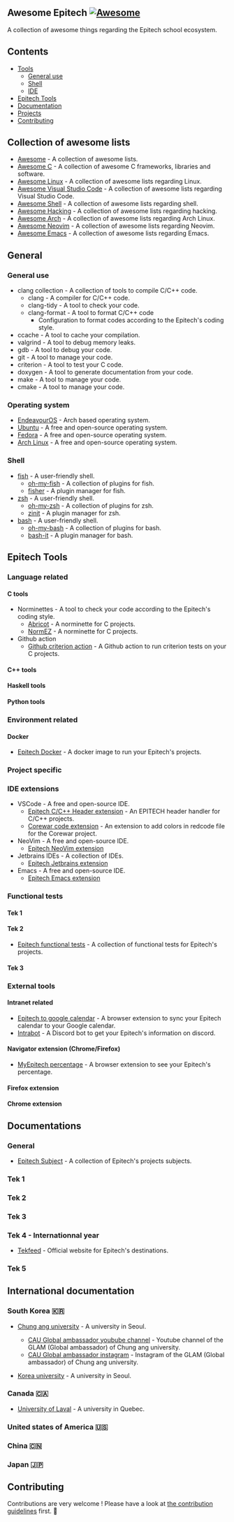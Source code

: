 ## **Awesome Epitech** [![Awesome](https://cdn.rawgit.com/sindresorhus/awesome/d7305f38d29fed78fa85652e3a63e154dd8e8829/media/badge.svg)](https://github.com/sindresorhus/awesome)

A collection of awesome things regarding the Epitech school ecosystem.

## Contents

- [Tools](#General-tools)
    - [General use](#general-use)
    - [Shell](#shell)
    - [IDE](#ide)
- [Epitech Tools]()
- [Documentation](#documentation)
- [Projects](#projects)
- [Contributing](#contributing)

## Collection of awesome lists

- [Awesome](https://github.com/sindresorhus/awesome) - A collection of awesome lists.
- [Awesome C](https://github.com/oz123/awesome-c) - A collection of awesome C frameworks, libraries and software.
- [Awesome Linux](https://github.com/inputsh/awesome-linux#readme) - A collection of awesome lists regarding Linux.
- [Awesome Visual Studio Code](https://github.com/viatsko/awesome-vscode#readme) - A collection of awesome lists regarding Visual Studio Code.
- [Awesome Shell](https://github.com/alebcay/awesome-shell#readme) - A collection of awesome lists regarding shell.
- [Awesome Hacking](https://github.com/Hack-with-Github/Awesome-Hacking) - A collection of awesome lists regarding hacking.
- [Awesome Arch](https://github.com/PandaFoss/Awesome-Arch#readme) - A collection of awesome lists regarding Arch Linux.
- [Awesome Neovim](https://github.com/rockerBOO/awesome-neovim#readme) - A collection of awesome lists regarding Neovim.
- [Awesome Emacs](https://github.com/emacs-tw/awesome-emacs#readme) - A collection of awesome lists regarding Emacs.

## General 

### General use

- clang collection - A collection of tools to compile C/C++ code.
    - clang - A compiler for C/C++ code.
    - clang-tidy - A tool to check your code.
    - clang-format - A tool to format C/C++ code
        - Configuration to format codes according to the Epitech's coding style.
- ccache - A tool to cache your compilation.
- valgrind - A tool to debug memory leaks.
- gdb - A tool to debug your code.
- git - A tool to manage your code.
- criterion - A tool to test your C code.
- doxygen - A tool to generate documentation from your code.
- make - A tool to manage your code.
- cmake - A tool to manage your code.


### Operating system

- [EndeavourOS](https://endeavouros.com/) - Arch based operating system.
- [Ubuntu](https://ubuntu.com/) - A free and open-source operating system.
- [Fedora](https://getfedora.org/) - A free and open-source operating system.
- [Arch Linux](https://archlinux.org/) - A free and open-source operating system.

### Shell

- [fish](https://fishshell.com/) - A user-friendly shell.
    - [oh-my-fish]() - A collection of plugins for fish.
    - [fisher]() - A plugin manager for fish.
- [zsh]() - A user-friendly shell.
    - [oh-my-zsh]() - A collection of plugins for zsh.
    - [zinit]() - A plugin manager for zsh.
- [bash]() - A user-friendly shell.
    - [oh-my-bash]() - A collection of plugins for bash.
    - [bash-it]() - A plugin manager for bash.


## Epitech Tools
### Language related

#### C tools
- Norminettes - A tool to check your code according to the Epitech's coding style.
    - [Abricot](https://github.com/Just1truc/Abricot-Norminette) - A norminette for C projects.
     - [NormEZ](https://github.com/ronanboiteau/NormEZ) - A norminette for C projects.
- Github action
    - [Github criterion action](https://github.com/MaximePremont/EpitechCriterionActions) - A Github action to run criterion tests on your C projects.

#### C++ tools

#### Haskell tools

#### Python tools


### Environment related

#### Docker

- [Epitech Docker](https://hub.docker.com/r/epitechcontent/epitest-docker) - A docker image to run your Epitech's projects.



### Project specific

### IDE extensions

- VSCode - A free and open-source IDE.
    - [Epitech C/C++ Header extension](https://marketplace.visualstudio.com/items?itemName=nicolaspolomack.epitech-c-cpp-headers) - An EPITECH header handler for C/C++ projects.
    - [Corewar code extension](https://marketplace.visualstudio.com/items?itemName=davphla.corewar-code) - An extension to add colors in redcode file for the Corewar project.
- NeoVim - A free and open-source IDE.
    - [Epitech NeoVim extension]()
- Jetbrains IDEs - A collection of IDEs.
    - [Epitech Jetbrains extension]()
- Emacs - A free and open-source IDE.
    - [Epitech Emacs extension]()
    

### Functional tests
#### Tek 1 
#### Tek 2

- [Epitech functional tests](https://github.com/izimio/myMouli-Epitech-TESTERS ) - A collection of functional tests for Epitech's projects.
#### Tek 3

### External tools

#### Intranet related

- [Epitech to google calendar](https://github.com/Thezap/Linker_EPITECH_To_GOOGLE_Calendar) - A browser extension to sync your Epitech calendar to your Google calendar.
- [Intrabot](https://github.com/BastienBoymond/IntraBot) - A Discord bot to get your Epitech's information on discord.

#### Navigator extension (Chrome/Firefox)
- [MyEpitech percentage](https://github.com/alwyn974/MyEpitechExt) - A browser extension to see your Epitech's percentage.

#### Firefox extension

#### Chrome extension

## Documentations

### General

- [Epitech Subject](https://github.com/Studio-17/Epitech-Subjects) - A collection of Epitech's projects subjects.

### Tek 1

### Tek 2

### Tek 3 

### Tek 4 - Internationnal year

- [Tekfeed](https://tekfeed.epitech.eu/) - Official website for Epitech's destinations.


### Tek 5

## International documentation

### South Korea :kr:

- [Chung ang university](https://neweng.cau.ac.kr/index.do) - A university in Seoul.
    - [CAU Global ambassador youbube channel](https://www.youtube.com/channel/UCBxSxDSt1s9iX_-3J2mxQyA) - Youtube channel of the GLAM (Global ambassador) of Chung ang university.
    - [CAU Global ambassador instagram](https://www.instagram.com/cau_glam/) - Instagram of the GLAM (Global ambassador) of Chung ang university.
    
- [Korea university](https://www.korea.edu/) - A university in Seoul.

### Canada :canada:

- [University of Laval](https://www.ulaval.ca/) - A university in Quebec.


### United states of America :us:

### China :cn:

### Japan :jp:


## Contributing

Contributions are very welcome ! Please have a look at [the contribution guidelines](CONTRIBUTING.md) first. :tada: 





